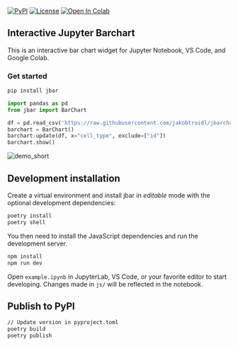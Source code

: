 [![PyPI](https://img.shields.io/pypi/v/anywidget.svg?color=green)](https://pypi.org/project/jbar/)
[![License](https://img.shields.io/pypi/l/anywidget.svg?color=green)](https://github.com/jakobtroidl/jbar/raw/main/LICENSE)
[![Open In Colab](https://colab.research.google.com/assets/colab-badge.svg)](https://colab.research.google.com/drive/1OuASVyOI8LkeNk6ZLoRbL80kw6uwyd7P?usp=sharing)
  
## Interactive Jupyter Barchart
This is an interactive bar chart widget for Jupyter Notebook, VS Code, and Google Colab.
### Get started

```bash
pip install jbar
```

```python
import pandas as pd
from jbar import BarChart

df = pd.read_csv('https://raw.githubusercontent.com/jakobtroidl/jbarchart/master/data/test_features.csv')
barchart = BarChart()
barchart.update(df, x="cell_type", exclude=["id"])
barchart.show()
```
![demo_short](https://github.com/jakobtroidl/jbar/assets/29884213/fb8ecee8-5e44-41d4-bcb2-aee3defe9d28)

## Development installation

Create a virtual environment and install jbar in *editable* mode with the
optional development dependencies:

```sh
poetry install
poetry shell
```

You then need to install the JavaScript dependencies and run the development server.

```sh
npm install
npm run dev
```

Open `example.ipynb` in JupyterLab, VS Code, or your favorite editor
to start developing. Changes made in `js/` will be reflected
in the notebook.

## Publish to PyPI

```sh
// Update version in pyproject.toml
poetry build
poetry publish
```
